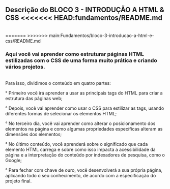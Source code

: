 <h2>
    Descrição do BLOCO 3 - INTRODUÇÃO A HTML & CSS 
<<<<<<< HEAD:fundamentos/README.md
 </h2><br>
=======
 </h2>
>>>>>>> main:Fundamentos/bloco-3-introducao-a-html-e-css/README.md
<h3>
  Aqui você vai aprender como estruturar páginas HTML estilizadas com o CSS de uma forma muito prática e criando vários projetos.
</h3>
<br>
Para isso, dividimos o conteúdo em quatro partes: <br>

   ° Primeiro você irá aprender a usar as principais tags do HTML para criar a estrutura das páginas web;

   ° Depois, você vai aprender como usar o CSS para estilizar as tags, usando diferentes formas de selecionar os elementos HTML;

   ° No terceiro dia, você vai aprender como alterar o posicionamento dos elementos na página e como algumas propriedades específicas alteram as dimensões dos elementos;

   ° No último conteúdo, você aprenderá sobre o significado que cada elemento HTML carrega e sobre como isso impacta a acessibilidade da página e a interpretação do conteúdo por indexadores de pesquisa, como o Google;

   ° Para fechar com chave de ouro, você desenvolverá a sua própria página, aplicando todo o seu conhecimento, de acordo com a especificação do projeto final.

